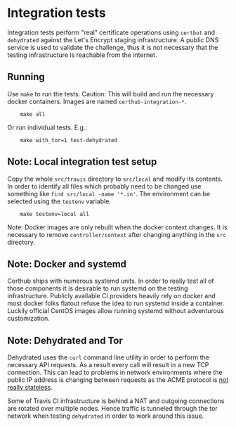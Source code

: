 # Integration tests

Integration tests perform "real" certificate operations using `certbot` and
`dehydrated` against the Let's Encrypt staging infrastructure. A public DNS
service is used to validate the challenge, thus it is not necessary that the
testing infrastructure is reachable from the internet.

## Running

Use `make` to run the tests. Caution: This will build and run the necessary
docker containers. Images are named `certhub-integration-*`.

```
    make all
```

Or run individual tests. E.g.:

```
    make with_tor=1 test-dehydrated
```

## Note: Local integration test setup

Copy the whole `src/travis` directory to `src/local` and modify its contents.
In order to identify all files which probably need to be changed use something
like `find src/local -name '*.in'`. The environment can be selected using the
`testenv` variable.

```
    make testenv=local all
```

Note: Docker images are only rebuilt when the docker context changes. It is
necessary to remove `controller/context` after changing anything in the `src`
directory.

## Note: Docker and systemd

Certhub ships with numerous systemd units. In order to really test all of those
components it is desirable to run systemd on the testing infrastructure.
Publicly available CI providers heavily rely on docker and most docker folks
flatout refuse the idea to run systemd inside a container. Luckily official
CentOS images allow running systemd without adventurous customization.

## Note: Dehydrated and Tor

Dehydrated uses the `curl` command line utility in order to perform the
necessary API requests. As a result every call will result in a new TCP
connection. This can lead to problems in network environments where the public
IP address is changing between requests as the ACME protocol is
[not really stateless][1].

Some of Travis CI infrastructure is behind a NAT and outgoing connections are
rotated over multiple nodes. Hence traffic is tunneled through the tor network
when testing `dehydrated` in order to work around this issue.

[1]: https://github.com/lukas2511/dehydrated/issues/547
[2]: https://blog.travis-ci.com/2018-07-23-the-tale-of-ftp-at-travis-ci
